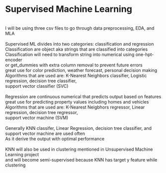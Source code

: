 # Supervised Machine Learning
<br>I will be using three csv files to go through data preprocessing, EDA, and MLA
<br>
<br>Supervised ML divides into two categories: classification and regression
<br>Classification are object aka strings that are classified into categories
<br>Classification will need to transform string into numerical using one-hpt-encoder 
<br>or get_dummies with extra column removal to prevent future errors
<br>great use for color prediction, weather forecast, personal decision making
<br>Algorithms that are used are: K-Nearest Neighbors classifier, Logistic regression, decision tree classifier,
<br>support vector classifier (SVC)
<br>
<br>Regression are continuous numerical that predicts output based on features
<br>great use for predicting property values including homes and vehicles
<br>Algorithms that are used are: K-Nearest Neigbhors regressor, Linear regression, decision tree regressor,
<br>support vector machine (SVM)
<br>
<br>Generally KNN classifer, Linear Regression, decision tree classifier, and support vector machine are used often
<br>As it derive the output with optimal performance 
<br>
<br>KNN will also be used in clustering mentioned in Unsupervised Machine Learning project
<br>and will become semi-supervised because KNN has target y feature while clustering
